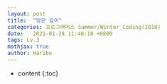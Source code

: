 ```yaml
---
layout: post
title:  "방문 길이"
categories: 프로그래머스 Summer/Winter_Coding(2018)
date:   2021-01-28 11:40:18 +0800
tags: Lv.3
mathjax: true
author: Haribo
---
```


* content
{:toc}
